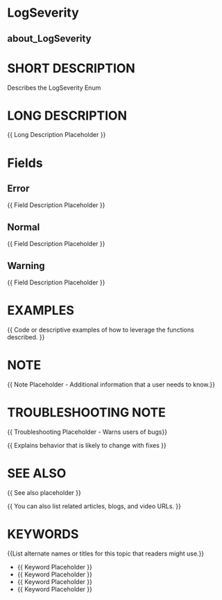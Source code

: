 # LogSeverity
## about_LogSeverity

# SHORT DESCRIPTION
Describes the LogSeverity Enum

# LONG DESCRIPTION
{{ Long Description Placeholder }}


# Fields
## Error
{{ Field Description Placeholder }}

## Normal
{{ Field Description Placeholder }}

## Warning
{{ Field Description Placeholder }}


# EXAMPLES
{{ Code or descriptive examples of how to leverage the functions described. }}

# NOTE
{{ Note Placeholder - Additional information that a user needs to know.}}

# TROUBLESHOOTING NOTE
{{ Troubleshooting Placeholder - Warns users of bugs}}

{{ Explains behavior that is likely to change with fixes }}

# SEE ALSO
{{ See also placeholder }}

{{ You can also list related articles, blogs, and video URLs. }}

# KEYWORDS
{{List alternate names or titles for this topic that readers might use.}}

- {{ Keyword Placeholder }}
- {{ Keyword Placeholder }}
- {{ Keyword Placeholder }}
- {{ Keyword Placeholder }}    


